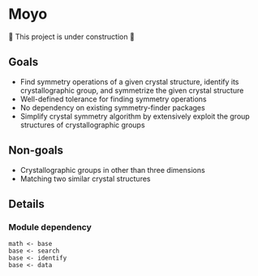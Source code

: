 # Moyo

🚧 This project is under construction 🚧

## Goals
-  Find symmetry operations of a given crystal structure, identify its crystallographic group, and symmetrize the given crystal structure
- Well-defined tolerance for finding symmetry operations
- No dependency on existing symmetry-finder packages
- Simplify crystal symmetry algorithm by extensively exploit the group structures of crystallographic groups

## Non-goals
- Crystallographic groups in other than three dimensions
- Matching two similar crystal structures

## Details

### Module dependency

```
math <- base
base <- search
base <- identify
base <- data
```
